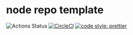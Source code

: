 # node repo template

![Actions Status](https://github.com/9renpoto/.59/workflows/Node%20CI/badge.svg)
[![CircleCI](https://circleci.com/gh/9renpoto/.59.svg?style=svg&circle-token=44bb6cf1a1737ccc4d671fa699f872b5c05ee875)](https://circleci.com/gh/9renpoto/.59)
[![code style: prettier](https://img.shields.io/badge/code_style-prettier-ff69b4.svg?style=flat-square)](https://github.com/prettier/prettier)
